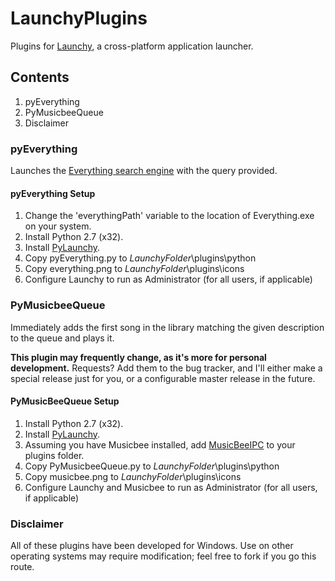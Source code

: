LaunchyPlugins
==============

Plugins for [Launchy](http://www.launchy.net/), a cross-platform application launcher.

## Contents
1. pyEverything
2. PyMusicbeeQueue
3. Disclaimer

### pyEverything

Launches the [Everything search engine](http://www.voidtools.com/) with the query provided.

#### pyEverything Setup

1. Change the 'everythingPath' variable to the location of Everything.exe on your system. 
2. Install Python 2.7 (x32).
3. Install [PyLaunchy](http://sourceforge.net/projects/pylaunchy/files/pylaunchy/).
4. Copy pyEverything.py to *LaunchyFolder*\plugins\python
5. Copy everything.png to *LaunchyFolder*\plugins\icons
6. Configure Launchy to run as Administrator (for all users, if applicable)

### PyMusicbeeQueue

Immediately adds the first song in the library matching the given description to the queue and plays it.

**This plugin may frequently change, as it's more for personal development.** Requests? Add them to the bug tracker, and I'll either make a special release just for you, or a configurable master release in the future.

#### PyMusicBeeQueue Setup

1. Install Python 2.7 (x32).
2. Install [PyLaunchy](http://sourceforge.net/projects/pylaunchy/files/pylaunchy/).
3. Assuming you have Musicbee installed, add [MusicBeeIPC](http://getmusicbee.com/forum/index.php?topic=11492.0) to your plugins folder.
4. Copy PyMusicbeeQueue.py to *LaunchyFolder*\plugins\python
5. Copy musicbee.png to *LaunchyFolder*\plugins\icons
6. Configure Launchy and Musicbee to run as Administrator (for all users, if applicable)


### Disclaimer

All of these plugins have been developed for Windows. Use on other operating systems may require modification; feel free to fork if you go this route.
